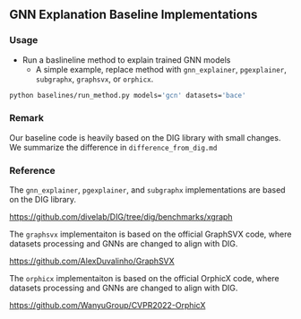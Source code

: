 <!-- #region -->
## GNN Explanation Baseline Implementations

### Usage
- Run a baslineline method to explain trained GNN models
  - A simple example, replace method with `gnn_explainer`, `pgexplainer`, `subgraphx`, `graphsvx`, or `orphicx`.
```bash
python baselines/run_method.py models='gcn' datasets='bace'
```

### Remark
Our baseline code is heavily based on the DIG library with small changes. We summarize the difference in `difference_from_dig.md`

### Reference
The `gnn_explainer`, `pgexplainer`, and `subgraphx` implementations are based on the DIG library.

https://github.com/divelab/DIG/tree/dig/benchmarks/xgraph

The `graphsvx` implementaiton is based on the official GraphSVX code, where datasets processing and GNNs are changed to align with DIG.

https://github.com/AlexDuvalinho/GraphSVX

The `orphicx` implementaiton is based on the official OrphicX code, where datasets processing and GNNs are changed to align with DIG.

https://github.com/WanyuGroup/CVPR2022-OrphicX
<!-- #endregion -->
